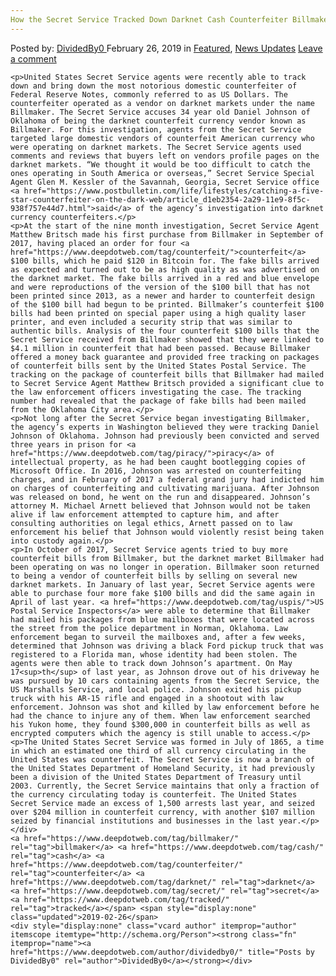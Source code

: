```yaml
---
How the Secret Service Tracked Down Darknet Cash Counterfeiter Billmaker"
---
```

<article class="post-listing post-28448 post type-post status-publish format-standard has-post-thumbnail hentry  tag-billmaker tag-cash tag-counterfeiter tag-darknet tag-secret tag-tracked">
    <div class="post-inner">
        <span>Posted by: <a href="https://www.deepdotweb.com/author/dividedby0/" title="">DividedBy0 </a></span>
    <span>February 26, 2019</span>
    <span>in <a href="https://www.deepdotweb.com/category/deepdot-news/" rel="category tag">Featured</a>, <a href="https://www.deepdotweb.com/category/news-updates/" rel="category tag">News Updates</a></span>
    <span><a href="https://www.deepdotweb.com/2019/02/26/how-the-secret-service-tracked-down-darknet-cash-counterfeiter-billmaker/#respond">Leave a comment</a></span>
    </p>
    <div class="clear"></div>
    
    <p>United States Secret Service agents were recently able to track down and bring down the most notorious domestic counterfeiter of Federal Reserve Notes, commonly referred to as US Dollars. The counterfeiter operated as a vendor on darknet markets under the name Billmaker. The Secret Service accuses 34 year old Daniel Johnson of Oklahoma of being the darknet counterfeit currency vendor known as Billmaker. For this investigation, agents from the Secret Service targeted large domestic vendors of counterfeit American currency who were operating on darknet markets. The Secret Service agents used comments and reviews that buyers left on vendors profile pages on the darknet markets. “We thought it would be too difficult to catch the ones operating in South America or overseas,” Secret Service Special Agent Glen M. Kessler of the Savannah, Georgia, Secret Service office <a href="https://www.postbulletin.com/life/lifestyles/catching-a-five-star-counterfeiter-on-the-dark-web/article_d1eb2354-2a29-11e9-8f5c-938f757e44d7.html">said</a> of the agency’s investigation into darknet currency counterfeiters.</p>
    <p>At the start of the nine month investigation, Secret Service Agent Matthew Britsch made his first purchase from Billmaker in September of 2017, having placed an order for four <a href="https://www.deepdotweb.com/tag/counterfeit/">counterfeit</a> $100 bills, which he paid $120 in Bitcoin for. The fake bills arrived as expected and turned out to be as high quality as was advertised on the darknet market. The fake bills arrived in a red and blue envelope and were reproductions of the version of the $100 bill that has not been printed since 2013, as a newer and harder to counterfeit design of the $100 bill had begun to be printed. Billmaker’s counterfeit $100 bills had been printed on special paper using a high quality laser printer, and even included a security strip that was similar to authentic bills. Analysis of the four counterfeit $100 bills that the Secret Service received from Billmaker showed that they were linked to $4.1 million in counterfeit that had been passed. Because Billmaker offered a money back guarantee and provided free tracking on packages of counterfeit bills sent by the United States Postal Service. The tracking on the package of counterfeit bills that Billmaker had mailed to Secret Service Agent Matthew Britsch provided a significant clue to the law enforcement officers investigating the case. The tracking number had revealed that the package of fake bills had been mailed from the Oklahoma City area.</p>
    <p>Not long after the Secret Service began investigating Billmaker, the agency’s experts in Washington believed they were tracking Daniel Johnson of Oklahoma. Johnson had previously been convicted and served three years in prison for <a href="https://www.deepdotweb.com/tag/piracy/">piracy</a> of intellectual property, as he had been caught bootlegging copies of Microsoft Office. In 2016, Johnson was arrested on counterfeiting charges, and in February of 2017 a federal grand jury had indicted him on charges of counterfeiting and cultivating marijuana. After Johnson was released on bond, he went on the run and disappeared. Johnson’s attorney M. Michael Arnett believed that Johnson would not be taken alive if law enforcement attempted to capture him, and after consulting authorities on legal ethics, Arnett passed on to law enforcement his belief that Johnson would violently resist being taken into custody again.</p>
    <p>In October of 2017, Secret Service agents tried to buy more counterfeit bills from Billmaker, but the darknet market Billmaker had been operating on was no longer in operation. Billmaker soon returned to being a vendor of counterfeit bills by selling on several new darknet markets. In January of last year, Secret Service agents were able to purchase four more fake $100 bills and did the same again in April of last year. <a href="https://www.deepdotweb.com/tag/uspis/">US Postal Service Inspectors</a> were able to determine that Billmaker had mailed his packages from blue mailboxes that were located across the street from the police department in Norman, Oklahoma. Law enforcement began to surveil the mailboxes and, after a few weeks, determined that Johnson was driving a black Ford pickup truck that was registered to a Florida man, whose identity had been stolen. The agents were then able to track down Johnson’s apartment. On May 17<sup>th</sup> of last year, as Johnson drove out of his driveway he was pursued by 10 cars containing agents from the Secret Service, the US Marshalls Service, and local police. Johnson exited his pickup truck with his AR-15 rifle and engaged in a shootout with law enforcement. Johnson was shot and killed by law enforcement before he had the chance to injure any of them. When law enforcement searched his Yukon home, they found $300,000 in counterfeit bills as well as encrypted computers which the agency is still unable to access.</p>
    <p>The United States Secret Service was formed in July of 1865, a time in which an estimated one third of all currency circulating in the United States was counterfeit. The Secret Service is now a branch of the United States Department of Homeland Security, it had previously been a division of the United States Department of Treasury until 2003. Currently, the Secret Service maintains that only a fraction of the currency circulating today is counterfeit. The United States Secret Service made an excess of 1,500 arrests last year, and seized over $204 million in counterfeit currency, with another $107 million seized by financial institutions and businesses in the last year.</p>
    </div>
    <a href="https://www.deepdotweb.com/tag/billmaker/" rel="tag">billmaker</a> <a href="https://www.deepdotweb.com/tag/cash/" rel="tag">cash</a> <a href="https://www.deepdotweb.com/tag/counterfeiter/" rel="tag">counterfeiter</a> <a href="https://www.deepdotweb.com/tag/darknet/" rel="tag">darknet</a> <a href="https://www.deepdotweb.com/tag/secret/" rel="tag">secret</a> <a href="https://www.deepdotweb.com/tag/tracked/" rel="tag">tracked</a></span> <span style="display:none" class="updated">2019-02-26</span>
    <div style="display:none" class="vcard author" itemprop="author" itemscope itemtype="http://schema.org/Person"><strong class="fn" itemprop="name"><a href="https://www.deepdotweb.com/author/dividedby0/" title="Posts by DividedBy0" rel="author">DividedBy0</a></strong></div>
    
